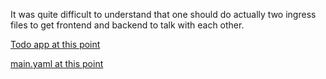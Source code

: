 It was quite difficult to understand that one should do actually two ingress files to get frontend and backend to talk with each other.

[Todo app at this point](https://github.com/outisa/kubernetes-todo-app/tree/0115f0ebe5e439a87602ec07429eebd55e83a696)

[main.yaml at this point](https://github.com/outisa/kubernetes-todo-app/blob/0115f0ebe5e439a87602ec07429eebd55e83a696/.github/workflows/main.yaml)
